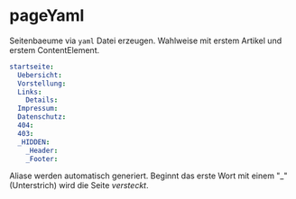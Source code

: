 # pageYaml

Seitenbaeume via `yaml` Datei erzeugen.
Wahlweise mit erstem Artikel und erstem ContentElement.

```yaml
startseite:
  Uebersicht:
  Vorstellung:
  Links:
    Details:
  Impressum:
  Datenschutz:
  404:
  403:
  _HIDDEN:
    _Header:
    _Footer:
```

Aliase werden automatisch generiert. Beginnt das erste Wort mit einem "_" (Unterstrich) wird die Seite _versteckt_.